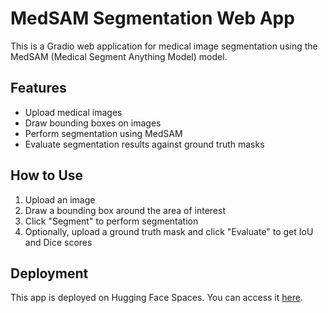 # MedSAM Segmentation Web App

This is a Gradio web application for medical image segmentation using the MedSAM (Medical Segment Anything Model) model.

## Features

- Upload medical images
- Draw bounding boxes on images
- Perform segmentation using MedSAM
- Evaluate segmentation results against ground truth masks

## How to Use

1. Upload an image
2. Draw a bounding box around the area of interest
3. Click "Segment" to perform segmentation
4. Optionally, upload a ground truth mask and click "Evaluate" to get IoU and Dice scores

## Deployment

This app is deployed on Hugging Face Spaces. You can access it [here](your-huggingface-space-url).
